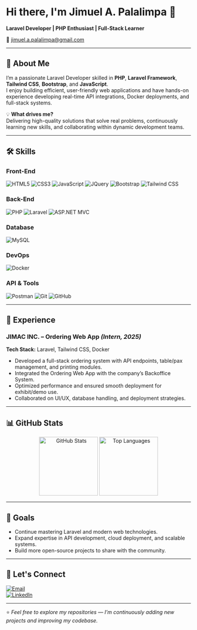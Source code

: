# Hi there, I'm Jimuel A. Palalimpa 👋  
**Laravel Developer | PHP Enthusiast | Full-Stack Learner**  

📧 [jimuel.a.palalimpa@gmail.com](mailto:jimuel.a.palalimpa@gmail.com)  

---

## 🚀 About Me
I’m a passionate Laravel Developer skilled in **PHP**, **Laravel Framework**, **Tailwind CSS**, **Bootstrap**, and **JavaScript**.  
I enjoy building efficient, user-friendly web applications and have hands-on experience developing real-time API integrations, Docker deployments, and full-stack systems.

💡 **What drives me?**  
Delivering high-quality solutions that solve real problems, continuously learning new skills, and collaborating within dynamic development teams.

---

## 🛠 Skills  

### **Front-End**
![HTML5](https://img.shields.io/badge/-HTML5-E34F26?logo=html5&logoColor=white)
![CSS3](https://img.shields.io/badge/-CSS3-1572B6?logo=css3&logoColor=white)
![JavaScript](https://img.shields.io/badge/-JavaScript-F7DF1E?logo=javascript&logoColor=black)
![JQuery](https://img.shields.io/badge/-jQuery-0769AD?logo=jquery&logoColor=white)
![Bootstrap](https://img.shields.io/badge/-Bootstrap-7952B3?logo=bootstrap&logoColor=white)
![Tailwind CSS](https://img.shields.io/badge/-TailwindCSS-38B2AC?logo=tailwind-css&logoColor=white)

### **Back-End**
![PHP](https://img.shields.io/badge/-PHP-777BB4?logo=php&logoColor=white)
![Laravel](https://img.shields.io/badge/-Laravel-FF2D20?logo=laravel&logoColor=white)
![ASP.NET MVC](https://img.shields.io/badge/-ASP.NET%20MVC-512BD4?logo=dotnet&logoColor=white)

### **Database**
![MySQL](https://img.shields.io/badge/-MySQL-4479A1?logo=mysql&logoColor=white)

### **DevOps**
![Docker](https://img.shields.io/badge/-Docker-2496ED?logo=docker&logoColor=white)

### **API & Tools**
![Postman](https://img.shields.io/badge/-Postman-FF6C37?logo=postman&logoColor=white)
![Git](https://img.shields.io/badge/-Git-F05032?logo=git&logoColor=white)
![GitHub](https://img.shields.io/badge/-GitHub-181717?logo=github&logoColor=white)

---

## 💼 Experience  

### **JIMAC INC. – Ordering Web App** *(Intern, 2025)*  
**Tech Stack:** Laravel, Tailwind CSS, Docker  
- Developed a full-stack ordering system with API endpoints, table/pax management, and printing modules.  
- Integrated the Ordering Web App with the company’s Backoffice System.  
- Optimized performance and ensured smooth deployment for exhibit/demo use.  
- Collaborated on UI/UX, database handling, and deployment strategies.  

---

## 📊 GitHub Stats  

<p align="center">
  <img src="https://github-readme-stats.vercel.app/api?username=palpasaur&show_icons=true&theme=tokyonight" alt="GitHub Stats" height="160"/>
  <img src="https://github-readme-stats.vercel.app/api/top-langs/?username=palpasaur&layout=compact&theme=tokyonight" alt="Top Languages" height="160"/>
</p>

---

## 🎯 Goals
- Continue mastering Laravel and modern web technologies.  
- Expand expertise in API development, cloud deployment, and scalable systems.  
- Build more open-source projects to share with the community.  

---

## 📌 Let's Connect  

[![Email](https://img.shields.io/badge/Email-D14836?logo=gmail&logoColor=white)](mailto:jimuel.a.palalimpa@gmail.com)  
[![LinkedIn](https://img.shields.io/badge/LinkedIn-0077B5?logo=linkedin&logoColor=white)](https://www.linkedin.com/in/jimuel-palalimpa-690073317/)  
<!-- COMMENT THIS WILL UPDATE SOON -->
<!--
[![Portfolio](https://img.shields.io/badge/Portfolio-000000?logo=About.me&logoColor=white)](YOUR_PORTFOLIO_URL)  
-->
---

⭐ *Feel free to explore my repositories — I’m continuously adding new projects and improving my codebase.*
